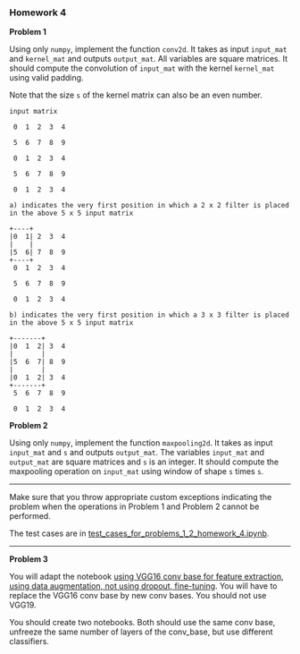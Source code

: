 ### Homework 4

**Problem 1**

Using only ```numpy```, implement the function ```conv2d```.  It takes as input ```input_mat``` and ```kernel_mat``` and outputs ```output_mat```.  All variables 
are square matrices.  It should compute the convolution of ```input_mat``` with the kernel ```kernel_mat``` using valid padding.

Note that the size ```s``` of the kernel matrix can also be an even number.  

```
input matrix

 0  1  2  3  4 

 5  6  7  8  9
 
 0  1  2  3  4 
 
 5  6  7  8  9
 
 0  1  2  3  4 

a) indicates the very first position in which a 2 x 2 filter is placed in the above 5 x 5 input matrix

+----+
|0  1| 2  3  4 
|    |
|5  6| 7  8  9
+----+
 0  1  2  3  4 

 5  6  7  8  9
 
 0  1  2  3  4 

b) indicates the very first position in which a 3 x 3 filter is placed in the above 5 x 5 input matrix

+-------+
|0  1  2| 3  4 
|       |
|5  6  7| 8  9
|       |
|0  1  2| 3  4 
+-------+
 5  6  7  8  9
 
 0  1  2  3  4 
```


**Problem 2**

Using only ```numpy```, implement the function ```maxpooling2d```. It takes as input ```input_mat``` and ```s``` and outputs ```output_mat```.
The variables ```input_mat``` and ```output_mat``` are square matrices and ```s``` is an integer.  It should compute the maxpooling operation 
on ```input_mat``` using window of shape ```s``` times ```s```.

---

Make sure that you throw appropriate custom exceptions indicating the problem when the operations in Problem 1 and Problem 2 cannot be performed. 

The test cases are in [test_cases_for_problems_1_2_homework_4.ipynb](https://colab.research.google.com/drive/1MIoNq4_xglLesBF1kdWJelP2CmdPuYbv).

---

**Problem 3**

You will adapt the notebook [using VGG16 conv base for feature extraction, using data augmentation, not using dropout, fine-tuning](https://colab.research.google.com/drive/1F-RWvoxH8MmT7c1UmNy41iuOp-ejiLoF).
You will have to replace the VGG16 conv base by new conv bases. You should not use VGG19.

You should create two notebooks.  Both should use the same conv base, unfreeze the same number of layers of the conv_base, 
but use different classifiers.
